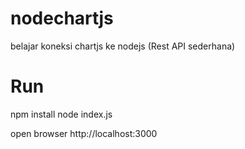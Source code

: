 # nodechartjs
belajar koneksi chartjs ke nodejs (Rest API sederhana)

# Run
npm install
node index.js

open browser http://localhost:3000
